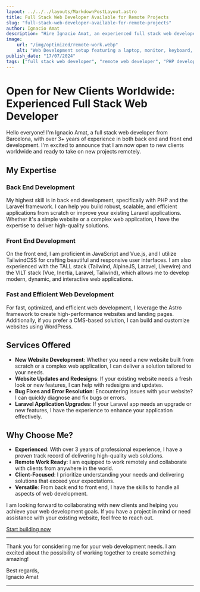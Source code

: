 ```yaml
---
layout: ../../../layouts/MarkdownPostLayout.astro
title: Full Stack Web Developer Available for Remote Projects
slug: "full-stack-web-developer-available-for-remote-projects"
author: Ignacio Amat
description: "Hire Ignacio Amat, an experienced full stack web developer from Barcelona, specializing in PHP, Laravel, TALL stack, VILT stack, JavaScript, Vue.js, and TailwindCSS. Available for new clients worldwide."
image:
    url: "/img/optimized/remote-work.webp"
    alt: "Web Development setup featuring a laptop, monitor, keyboard, and mouse on a clean, organized desk."
publish_date: "17/07/2024"
tags: ["full stack web developer", "remote web developer", "PHP developer", "Laravel developer", "web development services", "Laravel app upgrades", "hire web developer", "Barcelona web developer", "TailwindCSS"]
---
```

# Open for New Clients Worldwide: Experienced Full Stack Web Developer

Hello everyone! I'm Ignacio Amat, a full stack web developer from Barcelona, with over 3+ years of experience in both back end and front end development. I'm excited to announce that I am now open to new clients worldwide and ready to take on new projects remotely. 

## My Expertise

### Back End Development
My highest skill is in back end development, specifically with PHP and the Laravel framework. I can help you build robust, scalable, and efficient applications from scratch or improve your existing Laravel applications. Whether it's a simple website or a complex web application, I have the expertise to deliver high-quality solutions.

### Front End Development
On the front end, I am proficient in JavaScript and Vue.js, and I utilize TailwindCSS for crafting beautiful and responsive user interfaces. I am also experienced with the TALL stack (Tailwind, AlpineJS, Laravel, Livewire) and the VILT stack (Vue, Inertia, Laravel, Tailwind), which allows me to develop modern, dynamic, and interactive web applications.

### Fast and Efficient Web Development
For fast, optimized, and efficient web development, I leverage the Astro framework to create high-performance websites and landing pages. Additionally, if you prefer a CMS-based solution, I can build and customize websites using WordPress.

## Services Offered

- **New Website Development**: Whether you need a new website built from scratch or a complex web application, I can deliver a solution tailored to your needs.
- **Website Updates and Redesigns**: If your existing website needs a fresh look or new features, I can help with redesigns and updates.
- **Bug Fixes and Error Resolution**: Encountering issues with your website? I can quickly diagnose and fix bugs or errors.
- **Laravel Application Upgrades**: If your Laravel app needs an upgrade or new features, I have the experience to enhance your application effectively.

## Why Choose Me?

- **Experienced**: With over 3 years of professional experience, I have a proven track record of delivering high-quality web solutions.
- **Remote Work Ready**: I am equipped to work remotely and collaborate with clients from anywhere in the world.
- **Client-Focused**: I prioritize understanding your needs and delivering solutions that exceed your expectations.
- **Versatile**: From back end to front end, I have the skills to handle all aspects of web development.

I am looking forward to collaborating with new clients and helping you achieve your web development goals. If you have a project in mind or need assistance with your existing website, feel free to reach out.

[Start building now](mailto:ignacioamat@ignathedev.com)

---

Thank you for considering me for your web development needs. I am excited about the possibility of working together to create something amazing!

Best regards,  
Ignacio Amat

---

<style>
    article {
        text-wrap: pretty;
    }
    
    article h3 {
    font-weight: bold;
      font-size: 1.5em;
      margin-top: 1.5em;
    }

article p {
    margin: 10px 0;
}

article ul, article ol {
    list-style-type: circle;
    margin: 10px 0 10px 20px;
}

article li h4 {
    /* add soft light font */
    font-weight: lighter;
    font-style: italic;
}

article blockquote {
    border-left: 4px solid #ddd;
    padding-left: 15px;
    color: #666;
    margin: 20px 0;
    font-style: italic;
}

article p a {
      cursor: pointer;
  display: inline-flex;
  align-items: center;
  padding: 0.5rem 1rem; /* py-2 px-4 */
  font-size: 0.875rem; /* text-sm */
  font-weight: 500; /* font-medium */
  color: #1f2937; /* text-gray-900 */
  background-color: #ffffff; /* bg-white */
  border: 1px solid #e5e7eb; /* border border-gray-200 */
  border-radius: 0.5rem; /* rounded-lg */
  transition: all 0.2s ease-in-out; /* transition */
}

article p a:hover {
    background-color: #f3f4f6; /* hover:bg-gray-100 */
  color: rgba(234, 179, 8, 0.9); /* hover:text-yellow-500/90 */
}

article p a:focus {
    z-index: 10; /* focus:z-10 */
  outline: none; /* focus:outline-none */
  border-color: #e5e7eb; /* focus:ring-gray-200 */
  box-shadow: 0 0 0 2px #e5e7eb; /* focus:ring-2 */
  color: rgba(234, 179, 8, 0.9); /* focus:text-yellow-500/90 */
}

article code {
    background-color: #f5f5f5;
    padding: 2px 4px;
    border-radius: 4px;
    font-family: 'Courier New', Courier, monospace;
}

article pre {
    background-color: #f5f5f5;
    padding: 10px;
    border-radius: 4px;
    overflow-x: auto;
}

@media (min-width: 601px) and (max-width: 1024px) {
    article {
        padding: 40px;
    }
}

@media (max-width: 600px) { 
    article {
      padding: 30px;
    }

 }
</style>